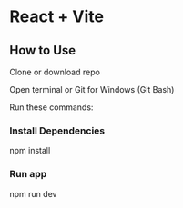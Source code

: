 # React + Vite

## How to Use

Clone or download repo

Open terminal or Git for Windows (Git Bash)

Run these commands:

### Install Dependencies

npm install

### Run app

npm run dev